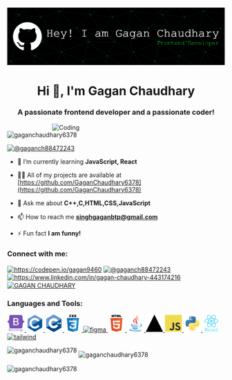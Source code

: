 ![Header](./header.png)

<h1 align="center">Hi 👋, I'm Gagan Chaudhary</h1>
<h3 align="center">A passionate frontend developer and a passionate coder!</h3>
<img align="right" alt="Coding" width="400" src="https://camo.githubusercontent.com/a4c584bce1c41271485d28f92aaf9f581b3c88b68ca723b6edfd58b4ba988c2b/68747470733a2f2f63646e2e6472696262626c652e636f6d2f75736572732f313138373833362f73637265656e73686f74732f363533393432392f70726f6772616d65722e676966"
<p align="left"> <img src="https://komarev.com/ghpvc/?username=gaganchaudhary6378&label=Profile%20views&color=0e75b6&style=flat" alt="gaganchaudhary6378" /> </p>

<p align="left"> <a href="https://twitter.com/GaganCh88472243?t=ToBe9Ug35xM6_-YQ9-aPnw&s=08" target="blank"><img src="https://img.shields.io/twitter/follow/GaganCh88472243?logo=twitter&style=for-the-badge" alt="@gaganch88472243" /></a> </p>

- 🌱 I’m currently learning **JavaScript, React**

- 👨‍💻 All of my projects are available at [https://github.com/GaganChaudhary6378](https://github.com/GaganChaudhary6378)

- 💬 Ask me about **C++,C,HTML,CSS,JavaScript**

- 📫 How to reach me **singhgaganbtp@gmail.com**

- ⚡ Fun fact **I am funny!**

<h3 align="left">Connect with me:</h3>
<p align="left">
<a href="https://codepen.io/https://codepen.io/gagan9460" target="blank"><img align="center" src="https://raw.githubusercontent.com/rahuldkjain/github-profile-readme-generator/master/src/images/icons/Social/codepen.svg" alt="https://codepen.io/gagan9460" height="30" width="40" /></a>
<a href="https://twitter.com/@gaganch88472243" target="blank"><img align="center" src="https://raw.githubusercontent.com/rahuldkjain/github-profile-readme-generator/master/src/images/icons/Social/twitter.svg" alt="@gaganch88472243" height="30" width="40" /></a>
<a href="https://linkedin.com/in/https://www.linkedin.com/in/gagan-chaudhary-443174216" target="blank"><img align="center" src="https://raw.githubusercontent.com/rahuldkjain/github-profile-readme-generator/master/src/images/icons/Social/linked-in-alt.svg" alt="https://www.linkedin.com/in/gagan-chaudhary-443174216" height="30" width="40" /></a>
<a href="https://discord.gg/GAGAN CHAUDHARY" target="blank"><img align="center" src="https://raw.githubusercontent.com/rahuldkjain/github-profile-readme-generator/master/src/images/icons/Social/discord.svg" alt="GAGAN CHAUDHARY" height="30" width="40" /></a>
</p>

<h3 align="left">Languages and Tools:</h3>
<p align="left"> <a href="https://getbootstrap.com" target="_blank" rel="noreferrer"> <img src="https://raw.githubusercontent.com/devicons/devicon/master/icons/bootstrap/bootstrap-plain-wordmark.svg" alt="bootstrap" width="40" height="40"/> </a> <a href="https://www.cprogramming.com/" target="_blank" rel="noreferrer"> <img src="https://raw.githubusercontent.com/devicons/devicon/master/icons/c/c-original.svg" alt="c" width="40" height="40"/> </a> <a href="https://www.w3schools.com/cpp/" target="_blank" rel="noreferrer"> <img src="https://raw.githubusercontent.com/devicons/devicon/master/icons/cplusplus/cplusplus-original.svg" alt="cplusplus" width="40" height="40"/> </a> <a href="https://www.w3schools.com/css/" target="_blank" rel="noreferrer"> <img src="https://raw.githubusercontent.com/devicons/devicon/master/icons/css3/css3-original-wordmark.svg" alt="css3" width="40" height="40"/> </a> <a href="https://www.figma.com/" target="_blank" rel="noreferrer"> <img src="https://www.vectorlogo.zone/logos/figma/figma-icon.svg" alt="figma" width="40" height="40"/> </a> <a href="https://www.w3.org/html/" target="_blank" rel="noreferrer"> <img src="https://raw.githubusercontent.com/devicons/devicon/master/icons/html5/html5-original-wordmark.svg" alt="html5" width="40" height="40"/> </a> <a href="https://www.java.com" target="_blank" rel="noreferrer"> <img src="https://raw.githubusercontent.com/devicons/devicon/master/icons/java/java-original.svg" alt="java" width="40" height="40"/>
  <a href="https://www.vercel.com" target="_blank" rel="noreferrer"> <img src="vercel-icon.svg" alt="vercel" width="40" height="40"/>
 </a> <a href="https://developer.mozilla.org/en-US/docs/Web/JavaScript" target="_blank" rel="noreferrer"> <img src="https://raw.githubusercontent.com/devicons/devicon/master/icons/javascript/javascript-original.svg" alt="javascript" width="40" height="40"/> </a> <a href="https://www.python.org" target="_blank" rel="noreferrer"> <img src="https://raw.githubusercontent.com/devicons/devicon/master/icons/python/python-original.svg" alt="python" width="40" height="40"/> </a> <a href="https://reactjs.org/" target="_blank" rel="noreferrer"> <img src="https://raw.githubusercontent.com/devicons/devicon/master/icons/react/react-original-wordmark.svg" alt="react" width="40" height="40"/> </a> <a href="https://tailwindcss.com/" target="_blank" rel="noreferrer"> <img src="https://www.vectorlogo.zone/logos/tailwindcss/tailwindcss-icon.svg" alt="tailwind" width="40" height="40"/> </a> </p>

<p><img align="left" src="https://github-readme-stats.vercel.app/api/top-langs?username=gaganchaudhary6378&show_icons=true&locale=en&layout=compact&&random=&randomss524272" style="max-width:100%; margin-bottom:10px"alt="gaganchaudhary6378" /></p>

<p>&nbsp;<img align="center" src="https://github-readme-stats.vercel.app/api?username=gaganchaudhary6378&show_icons=true&locale=en&&random=&randomss524272" style="padding-top:10px" alt="gaganchaudhary6378" /></p>

<p><img align="center" src="https://github-readme-streak-stats.herokuapp.com/?user=gaganchaudhary6378&" alt="gaganchaudhary6378" /></p>
